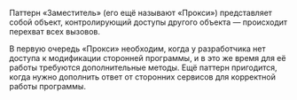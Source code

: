 Паттерн «Заместитель» (его ещё называют «Прокси») представляет собой объект, контролирующий доступы другого объекта — происходит перехват всех вызовов.

В первую очередь «Прокси» необходим, когда у разработчика нет доступа к модификации сторонней программы, и в это же время для её работы требуются дополнительные методы. Ещё паттерн пригодится, когда нужно дополнить ответ от сторонних сервисов для корректной работы программы.